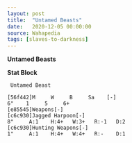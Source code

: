 ```yaml
---
layout: post
title:  "Untamed Beasts"
date:   2020-12-05 00:00:00
source: Wahapedia
tags: [slaves-to-darkness]
---
```


**Untamed Beasts**

**Stat Block**
```
 Untamed Beast
```

```
[56f442]M     W     B     Sa    [-]
6"    1     5     6+    
[e85545]Weapons[-]
[c6c930]Jagged Harpoon[-]
8"     A:1    H:4+   W:3+   R:-1   D:2   
[c6c930]Hunting Weapons[-]
1"     A:1    H:4+   W:4+   R:-    D:1   
```
    